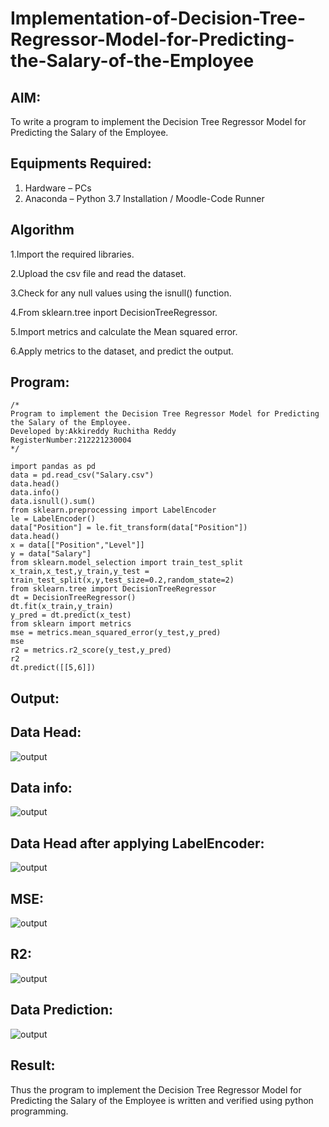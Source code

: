 # Implementation-of-Decision-Tree-Regressor-Model-for-Predicting-the-Salary-of-the-Employee

## AIM:
To write a program to implement the Decision Tree Regressor Model for Predicting the Salary of the Employee.

## Equipments Required:
1. Hardware – PCs
2. Anaconda – Python 3.7 Installation / Moodle-Code Runner

## Algorithm
1.Import the required libraries.

2.Upload the csv file and read the dataset.

3.Check for any null values using the isnull() function.

4.From sklearn.tree inport DecisionTreeRegressor.

5.Import metrics and calculate the Mean squared error.

6.Apply metrics to the dataset, and predict the output.

## Program:
```
/*
Program to implement the Decision Tree Regressor Model for Predicting the Salary of the Employee.
Developed by:Akkireddy Ruchitha Reddy 
RegisterNumber:212221230004  
*/
```
```
import pandas as pd
data = pd.read_csv("Salary.csv")
data.head()
data.info()
data.isnull().sum()
from sklearn.preprocessing import LabelEncoder
le = LabelEncoder()
data["Position"] = le.fit_transform(data["Position"])
data.head()
x = data[["Position","Level"]]
y = data["Salary"]
from sklearn.model_selection import train_test_split
x_train,x_test,y_train,y_test = train_test_split(x,y,test_size=0.2,random_state=2)
from sklearn.tree import DecisionTreeRegressor
dt = DecisionTreeRegressor()
dt.fit(x_train,y_train)
y_pred = dt.predict(x_test)
from sklearn import metrics
mse = metrics.mean_squared_error(y_test,y_pred)
mse
r2 = metrics.r2_score(y_test,y_pred)
r2
dt.predict([[5,6]])
```

## Output:
## Data Head:
![output](https://github.com/RuchithaReddy28/Implementation-of-Decision-Tree-Regressor-Model-for-Predicting-the-Salary-of-the-Employee/blob/main/6.1.png?raw=true)

## Data info:
![output](https://github.com/RuchithaReddy28/Implementation-of-Decision-Tree-Regressor-Model-for-Predicting-the-Salary-of-the-Employee/blob/main/6.2.png?raw=true)

## Data Head after applying LabelEncoder:
![output](https://github.com/RuchithaReddy28/Implementation-of-Decision-Tree-Regressor-Model-for-Predicting-the-Salary-of-the-Employee/blob/main/6.3.png?raw=true)

## MSE:
![output](https://github.com/RuchithaReddy28/Implementation-of-Decision-Tree-Regressor-Model-for-Predicting-the-Salary-of-the-Employee/blob/main/6.4.png?raw=true)

## R2:
![output](https://github.com/RuchithaReddy28/Implementation-of-Decision-Tree-Regressor-Model-for-Predicting-the-Salary-of-the-Employee/blob/main/6.5.png?raw=true)

## Data Prediction:
![output](https://github.com/RuchithaReddy28/Implementation-of-Decision-Tree-Regressor-Model-for-Predicting-the-Salary-of-the-Employee/blob/main/6.6.png?raw=true)

## Result:
Thus the program to implement the Decision Tree Regressor Model for Predicting the Salary of the Employee is written and verified using python programming.
